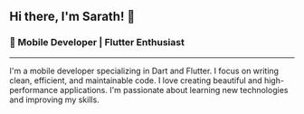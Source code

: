 ## Hi there, I'm Sarath! 👋

### 🚀 Mobile Developer | Flutter Enthusiast

---

I'm a mobile developer specializing in Dart and Flutter. I focus on writing clean, efficient, and maintainable code. I love creating beautiful and high-performance applications. I'm passionate about learning new technologies and improving my skills.


<!-- - 👋 Hi, I’m @SPMDEV01
- 👀 I’m interested in ... -
- 🌱 I’m currently learning ...
- 💞️ I’m looking to collaborate on ...
- 📫 How to reach me ...
- 😄 Pronouns: ...
- ⚡ Fun fact: ... -->

<!---
SPMDEV01/SPMDEV01 is a ✨ special ✨ repository because its `README.md` (this file) appears on your GitHub profile.
You can click the Preview link to take a look at your changes.
--->
